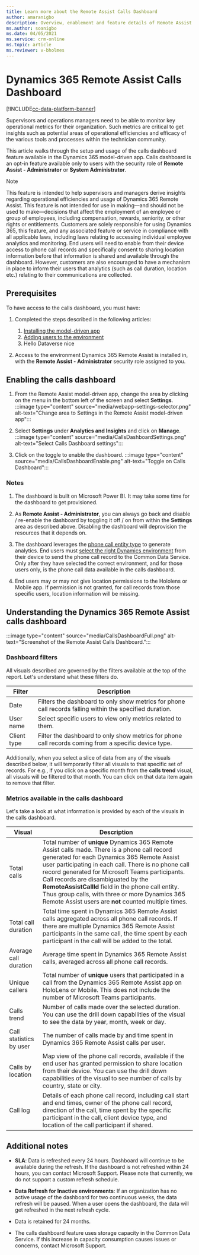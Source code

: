 ```yaml
---
title: Learn more about the Remote Assist Calls Dashboard
author: amaranigbo
description: Overview, enablement and feature details of Remote Assist Calls Dashboard
ms.author: soanigbo
ms.date: 04/05/2021
ms.service: crm-online
ms.topic: article
ms.reviewer: v-bholmes
---
```


# Dynamics 365 Remote Assist Calls Dashboard

[!INCLUDE[cc-data-platform-banner](../includes/cc-data-platform-banner.md)]

Supervisors and operations managers need to be able to monitor key operational metrics for their organization. Such metrics are critical to get insights such as potential areas of operational efficiencies and efficacy of the various tools and processes within the technician community.

This article walks through the setup and usage of the calls dashboard feature available in the Dynamics 365 model-driven app. Calls dashboard is an opt-in feature available only to users with the security role of **Remote Assist - Administrator** or **System Administrator**.

> [!Note]
> This feature is intended to help supervisors and managers derive insights regarding operational efficiencies and usage of Dynamics 365 Remote Assist. This feature is not intended for use in making—and should not be used to make—decisions that affect the employment of an employee or group of employees, including compensation, rewards, seniority, or other rights or entitlements. Customers are solely responsible for using Dynamics 365, this feature, and any associated feature or service in compliance with all applicable laws, including laws relating to accessing individual employee analytics and monitoring. End users will need to enable from their device access to phone call records and specifically consent to sharing location information before that information is shared and available through the dashboard. However, customers are also encouraged to have a mechanism in place to inform their users that analytics (such as call duration, location etc.) relating to their communications are collected.

## Prerequisites

To have access to the calls dashboard, you must have:

1. Completed the steps described in the following articles:

    1. [Installing the model-driven app](./ra-webapp-install.md)
    2. [Adding users to the environment](./asset-capture-add-users.md#assign-dynamics-365-security-roles)
    3. Hello Dataverse nice 

1. Access to the environment Dynamics 365 Remote Assist is installed in, with the **Remote Assist - Administrator** security role assigned to you.

## Enabling the calls dashboard

1. From the Remote Assist model-driven app, change the area by clicking on the menu in the bottom left of the screen and select **Settings**.\
:::image type="content" source="media/webapp-settings-selector.png" alt-text="Change area to Settings in the Remote Assist model-driven app":::

2. Select **Settings** under **Analytics and Insights** and click on **Manage**.
:::image type="content" source="media/CallsDashboardSettings.png" alt-text="Select Calls Dashboard settings":::

3. Click on the toggle to enable the dashboard.
:::image type="content" source="media/CallsDashboardEnable.png" alt-text="Toggle on Calls Dashboard":::

### Notes

1. The dashboard is built on Microsoft Power BI. It may take some time for the dashboard to get provisioned.

1. As **Remote Assist - Administrator**, you can always go back and disable / re-enable the dashboard by toggling it off / on from within the **Settings** area as described above. Disabling the dashboard will deprovision the resources that it depends on.

1. The dashboard leverages the [phone call entity type](https://docs.microsoft.com/dynamics365/customer-engagement/web-api/phonecall) to generate analytics. End users must [select the right Dynamics environment](./asset-capture-add-users.md#selecting-the-right-environment-from-the-client-app) from their device to send the phone call record to the Common Data Service. Only after they have selected the correct environment, and for those users only, is the phone call data available in the calls dashboard.

1. End users may or may not give location permissions to the Hololens or Mobile app. If permission is not granted, for call records from those specific users, location information will be missing.

## Understanding the Dynamics 365 Remote Assist calls dashboard

:::image type="content" source="media/CallsDashboardFull.png" alt-text="Screenshot of the Remote Assist Calls Dashboard.":::

### Dashboard filters

All visuals described are governed by the filters available at the top of the report. Let's understand what these filters do.

| Filter | Description |
| --- | --- |
| Date | Filters the dashboard to only show metrics for phone call records falling within the specified duration. |
| User name | Select specific users to view only metrics related to them. |
| Client type | Filter the dashboard to only show metrics for phone call records coming from a specific device type. |

Additionally, when you select a slice of data from any of the visuals described below, it will temporarily filter all visuals to that specific set of records. For e.g., if you click on a specific month from the **calls trend** visual, all visuals will be filtered to that month. You can click on that data item again to remove that filter.

### Metrics available in the calls dashboard

Let's take a look at what information is provided by each of the visuals in the calls dashboard.

| Visual | Description |
| --- | --- |
| Total calls | Total number of **unique** Dynamics 365 Remote Assist calls made. There is a phone call record generated for each Dynamics 365 Remote Assist user participating in each call. There is no phone call record generated for Microsoft Teams participants. Call records are disambiguated by the **RemoteAssistCallId** field in the phone call entity. Thus group calls, with three or more Dynamics 365 Remote Assist users are **not** counted multiple times. |
| Total call duration | Total time spent in Dynamics 365 Remote Assist calls aggregated across all phone call records. If there are multiple Dynamics 365 Remote Assist participants in the same call, the time spent by each participant in the call will be added to the total. |
| Average call duration | Average time spent in Dynamics 365 Remote Assist calls, averaged across all phone call records. |
| Unique callers | Total number of **unique** users that participated in a call from the Dynamics 365 Remote Assist app on HoloLens or Mobile. This does not include the number of Microsoft Teams participants. |
| Calls trend | Number of calls made over the selected duration. You can use the drill down capabilities of the visual to see the data by year, month, week or day. |
| Call statistics by user | The number of calls made by and time spent in Dynamics 365 Remote Assist calls per user. |
| Calls by location | Map view of the phone call records, available if the end user has granted permission to share location from their device. You can use the drill down capabilities of the visual to see number of calls by country, state or city. |
| Call log | Details of each phone call record, including call start and end times, owner of the phone call record, direction of the call, time spent by the specific participant in the call, client device type, and location of the call participant if shared. |

## Additional notes

* **SLA**: Data is refreshed every 24 hours. Dashboard will continue to be available during the refresh. If the dashboard is not refreshed within 24 hours, you can contact Microsoft Support. Please note that currently, we do not support a custom refresh schedule.

* **Data Refresh for Inactive environments**: If an organization has no active usage of the dashboard for two continuous weeks, the data refresh will be paused. When a user opens the dashboard, the data will get refreshed in the next refresh cycle.

* Data is retained for 24 months.

* The calls dashboard feature uses storage capacity in the Common Data Service. If this increase in capacity consumption causes issues or concerns, contact Microsoft Support.
